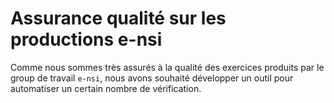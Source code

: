 # Assurance qualité sur les productions e-nsi

Comme nous sommes très assurés à la qualité des exercices produits par le group de travail `e-nsi`, nous avons souhaité développer un outil pour automatiser un certain nombre de vérification.